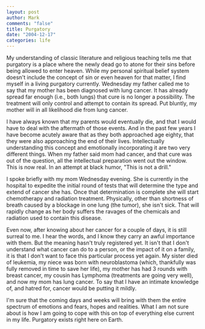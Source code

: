 ```yaml
--- 
layout: post
author: Mark
comments: "false"
title: Purgatory
date: "2004-12-17"
categories: life
---
```

My understanding of classic literature and religious teaching tells me that purgatory is a place where the newly dead go to atone for their sins before being allowed to enter heaven. While my personal spiritual belief system doesn't include the concept of sin or even heaven for that matter, I find myself in a living purgatory currently. Wednesday my father called me to say that my mother has been diagnosed with lung cancer. It has already spread far enough (i.e., both lungs) that cure is no longer a possibility. The treatment will only control and attempt to contain its spread. Put bluntly, my mother will in all likelihood die from lung cancer.

I have always known that my parents would eventually die, and that I would have to deal with the aftermath of those events. And in the past few years I have become acutely aware that as they both approached age eighty, that they were also approaching the end of their lives. Intellectually understanding this concept and emotionally incorporating it are two very different things. When my father said mom had cancer, and that cure was out of the question, all the intellectual preparation went out the window. This is now real. In an attempt at black humor, "This is not a drill."

I spoke briefly with my mom Wednesday evening. She is currently in the hospital to expedite the initial round of tests that will determine the type and extend of cancer she has. Once that determination is complete she will start chemotherapy and radiation treatment. Physically, other than shortness of breath caused by a blockage in one lung (the tumor), she isn't sick. That will rapidly change as her body suffers the ravages of the chemicals and radiation used to contain this disease.

Even now, after knowing about her cancer for a couple of days, it is still surreal to me. I hear the words, and I know they carry an awful importance with them. But the meaning hasn't truly registered yet. It isn't that I don't understand what cancer can do to a person, or the impact of it on a family, it is that I don't want to face this particular process yet again. My sister died of leukemia, my niece was born with neuroblastoma (which, thankfully was fully removed in time to save her life), my mother has had 3 rounds with breast cancer, my cousin has Lymphoma (treatments are going very well), and now my mom has lung cancer. To say that I have an intimate knowledge of, and hatred for, cancer would be putting it mildly.

I'm sure that the coming days and weeks will bring with them the entire spectrum of emotions and fears, hopes and realities. What I am not sure about is how I am going to cope with this on top of everything else current in my life. Purgatory exists right here on Earth.
